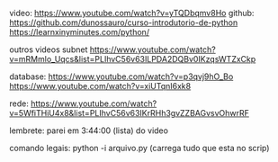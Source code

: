video: https://www.youtube.com/watch?v=yTQDbqmv8Ho
github: https://github.com/dunossauro/curso-introdutorio-de-python
https://learnxinyminutes.com/python/

outros videos
subnet
https://www.youtube.com/watch?v=mRMmlo_Uqcs&list=PLIhvC56v63ILPDA2DQBv0IKzqsWTZxCkp

database:
https://www.youtube.com/watch?v=p3qvj9hO_Bo
https://www.youtube.com/watch?v=xiUTqnI6xk8

rede:
https://www.youtube.com/watch?v=5WfiTHiU4x8&list=PLIhvC56v63IKrRHh3gvZZBAGvsvOhwrRF 

lembrete: parei em 3:44:00 (lista) do video

comando legais:
python -i arquivo.py (carrega tudo que esta no scrip)